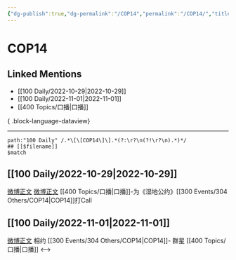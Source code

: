 ```yaml
---
{"dg-publish":true,"dg-permalink":"/COP14","permalink":"/COP14/","title":"COP14","tags":[null],"created":"2022-11-17T15:53:42.000+08:00","updated":"2023-04-10T16:53:00.000+08:00"}
---
```


# COP14

## Linked Mentions
- [[100 Daily/2022-10-29\|2022-10-29]]
- [[100 Daily/2022-11-01\|2022-11-01]]
- [[400 Topics/口播\|口播]]

{ .block-language-dataview}

---

```expander
path:"100 Daily" /.*\[\[COP14\]\].*(?:\r?\n(?!\r?\n).*)*/
## [[$filename]]
$match
```
## [[100 Daily/2022-10-29\|2022-10-29]]
[微博正文](http://weibo.com/3233340470/MczgCzN8z) [微博正文](http://weibo.com/2809094160/McAtRuH1M) [[400 Topics/口播\|口播]]-为《湿地公约》[[300 Events/304 Others/COP14\|COP14]]打Call
## [[100 Daily/2022-11-01\|2022-11-01]]
[微博正文](https://m.weibo.cn/2286908003/4830949995713603) 相约 [[300 Events/304 Others/COP14\|COP14]]- 群星 [[400 Topics/口播\|口播]]
<-->
